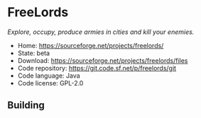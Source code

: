 # FreeLords

_Explore, occupy, produce armies in cities and kill your enemies._

- Home: https://sourceforge.net/projects/freelords/
- State: beta
- Download: https://sourceforge.net/projects/freelords/files
- Code repository: https://git.code.sf.net/p/freelords/git
- Code language: Java
- Code license: GPL-2.0

## Building

